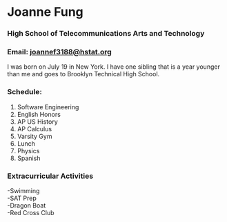 # Joanne Fung  
### High School of Telecommunications Arts and Technology  
### Email: joannef3188@hstat.org

I was born on July 19 in New York. I have one sibling that is a year younger than me and goes to Brooklyn Technical High School.

### Schedule:  
1. Software Engineering  
2. English Honors  
3. AP US History  
4. AP Calculus  
5. Varsity Gym  
6. Lunch  
7. Physics  
8. Spanish

### Extracurricular Activities  
 -Swimming  
 -SAT Prep  
 -Dragon Boat  
 -Red Cross Club  